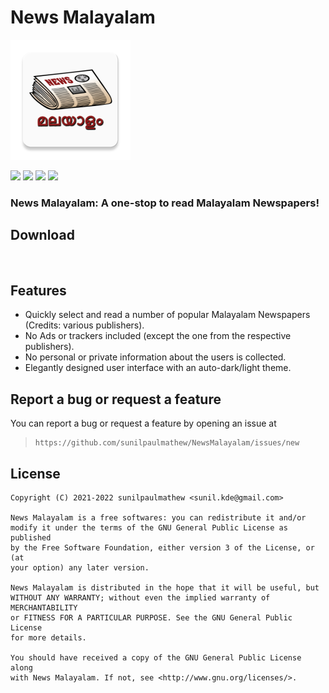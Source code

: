# News Malayalam

![](app/src/main/res/mipmap-xxxhdpi/ic_launcher.png)

[![](https://img.shields.io/badge/News--Malayalam-v0.2-green)](https://play.google.com/store/apps/details?id=com.sunilpaulmathew.newsmalayalam)
![](https://img.shields.io/github/languages/top/sunilpaulmathew/NewsMalayalam)
![](https://img.shields.io/github/contributors/sunilpaulmathew/NewsMalayalam)
![](https://img.shields.io/github/license/sunilpaulmathew/NewsMalayalam)

### News Malayalam: A one-stop to read Malayalam Newspapers!

## Download
[<img src="https://play.google.com/intl/en_us/badges/images/generic/en-play-badge.png"
     alt=""
     height="80">](https://play.google.com/store/apps/details?id=com.sunilpaulmathew.newsmalayalam)

## Features
* Quickly select and read a number of popular Malayalam Newspapers (Credits: various publishers).
* No Ads or trackers included (except the one from the respective publishers).
* No personal or private information about the users is collected.
* Elegantly designed user interface with an auto-dark/light theme.

## Report a bug or request a feature
You can report a bug or request a feature by opening an issue at
>     https://github.com/sunilpaulmathew/NewsMalayalam/issues/new

## License

    Copyright (C) 2021-2022 sunilpaulmathew <sunil.kde@gmail.com>

    News Malayalam is a free softwares: you can redistribute it and/or
    modify it under the terms of the GNU General Public License as published
    by the Free Software Foundation, either version 3 of the License, or (at
    your option) any later version.

    News Malayalam is distributed in the hope that it will be useful, but
    WITHOUT ANY WARRANTY; without even the implied warranty of MERCHANTABILITY
    or FITNESS FOR A PARTICULAR PURPOSE. See the GNU General Public License
    for more details.

    You should have received a copy of the GNU General Public License along
    with News Malayalam. If not, see <http://www.gnu.org/licenses/>.
